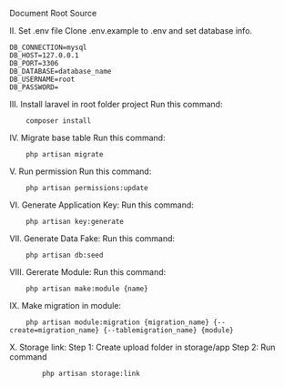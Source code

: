 Document Root Source

II. Set .env file
    Clone .env.example to .env and set database info.
    
    DB_CONNECTION=mysql
    DB_HOST=127.0.0.1
    DB_PORT=3306
    DB_DATABASE=database_name
    DB_USERNAME=root
    DB_PASSWORD=
    
III. Install laravel in root folder project Run this command:

        composer install

IV. Migrate base table Run this command:

        php artisan migrate

V. Run permission Run this command:

        php artisan permissions:update

VI. Generate Application Key:
    Run this command:

        php artisan key:generate

VII. Generate Data Fake:
    Run this command:

        php artisan db:seed
        
VIII. Gererate Module:
    Run this command:
        
        php artisan make:module {name}
        
IX. Make migration in module:

        php artisan module:migration {migration_name} {--create=migration_name} {--tablemigration_name} {module}
        
X. Storage link:
        Step 1: Create upload folder in storage/app 
        Step 2: Run command
        
            php artisan storage:link
